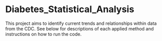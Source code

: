 # Diabetes_Statistical_Analysis
This project aims to identify current trends and relationships within data from the CDC. 
See below for descriptions of each applied method and instructions on how to run the code.
